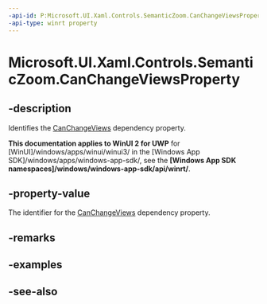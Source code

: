 ```yaml
---
-api-id: P:Microsoft.UI.Xaml.Controls.SemanticZoom.CanChangeViewsProperty
-api-type: winrt property
---
```


<!-- Property syntax
public Windows.UI.Xaml.DependencyProperty CanChangeViewsProperty { get; }
-->

# Microsoft.UI.Xaml.Controls.SemanticZoom.CanChangeViewsProperty

## -description
Identifies the [CanChangeViews](semanticzoom_canchangeviews.md) dependency property.

**This documentation applies to WinUI 2 for UWP** for [WinUI]/windows/apps/winui/winui3/ in the [Windows App SDK]/windows/apps/windows-app-sdk/, see the **[Windows App SDK namespaces]/windows/windows-app-sdk/api/winrt/**.

## -property-value
The identifier for the [CanChangeViews](semanticzoom_canchangeviews.md) dependency property.

## -remarks

## -examples

## -see-also
